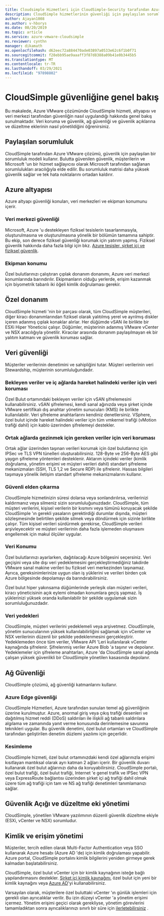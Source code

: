 ```yaml
---
title: Cloudsimple Hizmetleri için CloudSimple-Security tarafından Azure VMware çözümü
description: CloudSimple hizmetlerinin güvenliği için paylaşılan sorumluluk modellerini açıklar
author: Ajayan1008
ms.author: v-hborys
ms.date: 08/20/2019
ms.topic: article
ms.service: azure-vmware-cloudsimple
ms.reviewer: cynthn
manager: dikamath
ms.openlocfilehash: d62eec72a884470ade03897a0533e62c6f1b0f71
ms.sourcegitcommit: f28ebb95ae9aaaff3f87d8388a09b41e0b3445b5
ms.translationtype: MT
ms.contentlocale: tr-TR
ms.lasthandoff: 03/29/2021
ms.locfileid: "97898802"
---
```

# <a name="cloudsimple-security-overview"></a>CloudSimple güvenliğine genel bakış

Bu makalede, Azure VMware çözümünde CloudSimple hizmeti, altyapısı ve veri merkezi tarafından güvenliğin nasıl uygulandığı hakkında genel bakış sunulmaktadır. Veri koruma ve güvenlik, ağ güvenliği ve güvenlik açıklarına ve düzeltme eklerinin nasıl yönetildiğini öğrenirsiniz.

## <a name="shared-responsibility"></a>Paylaşılan sorumluluk

CloudSimple tarafından Azure VMware çözümü, güvenlik için paylaşılan bir sorumluluk modeli kullanır. Bulutta güvenilen güvenlik, müşterilerin ve Microsoft 'un bir hizmet sağlayıcısı olarak Microsoft tarafından sağlanan sorumlulukları aracılığıyla elde edilir. Bu sorumluluk matrisi daha yüksek güvenlik sağlar ve tek hata noktalarını ortadan kaldırır.

## <a name="azure-infrastructure"></a>Azure altyapısı

Azure altyapı güvenliği konuları, veri merkezleri ve ekipman konumunu içerir.

### <a name="datacenter-security"></a>Veri merkezi güvenliği

Microsoft, Azure 'u destekleyen fiziksel tesislerin tasarlanmasıyla, oluşturulmasına ve oluşturulmasına yönelik bir bölümün tamamına sahiptir. Bu ekip, son derece fiziksel güvenliği korumak için yatırım yapmış. Fiziksel güvenlik hakkında daha fazla bilgi için bkz. [Azure tesisler, şirket içi ve fiziksel güvenlik](../security/fundamentals/physical-security.md).

### <a name="equipment-location"></a>Ekipman konumu

Özel bulutlarınızı çalıştıran çıplak donanım donanımı, Azure veri merkezi konumlarında barındırılır.  Ekipmanların olduğu yerlerde, erişim kazanmak için biyometrik tabanlı iki öğeli kimlik doğrulaması gerekir.

## <a name="dedicated-hardware"></a>Özel donanım

CloudSimple hizmeti 'nin bir parçası olarak, tüm CloudSimple müşterileri, diğer kiracı donanımlarından fiziksel olarak yalıtılmış yerel ve ayrılmış diskler içeren adanmış çıplak konaklar alırlar. Her düğümde vSAN ile birlikte bir ESXi Hiper Yöneticisi çalışır. Düğümler, müşterinin adanmış VMware vCenter ve NSX aracılığıyla yönetilir. Kiracılar arasında donanım paylaşılmayan ek bir yalıtım katmanı ve güvenlik koruması sağlar.

## <a name="data-security"></a>Veri güvenliği

Müşteriler verilerinin denetimini ve sahipliğini tutar. Müşteri verilerinin veri Stewardship, müşterinin sorumluluğundadır.

### <a name="data-protection-for-data-at-rest-and-data-in-motion-within-internal-networks"></a>Bekleyen veriler ve iç ağlarda hareket halindeki veriler için veri koruması

Özel Bulut ortamındaki bekleyen veriler için vSAN şifrelemesini kullanabilirsiniz. vSAN şifrelemesi, kendi sanal ağınızda veya şirket içinde VMware sertifikalı dış anahtar yönetim sunucuları (KMS) ile birlikte kullanılabilir.  Veri şifreleme anahtarlarını kendiniz denetlersiniz. VSphere, özel bulut içinde hareket halindeki veriler için tüm vmkernel trafiği (vMotion trafiği dahil) için kablo üzerinden şifrelemeyi destekler.

### <a name="data-protection-for-data-that-is-required-to-move-through-public-networks"></a>Ortak ağlarda gezinmek için gereken veriler için veri koruması

Ortak ağlar üzerinden taşınan verileri korumak için özel bulutlarınız için IPSec ve TLS VPN tünelleri oluşturabilirsiniz. 128-Byte ve 256-Byte AES gibi yaygın şifreleme yöntemleri desteklenir. Aktarım içindeki veriler (kimlik doğrulama, yönetim erişimi ve müşteri verileri dahil) standart şifreleme mekanizmaları (SSH, TLS 1,2 ve Secure RDP) ile şifrelenir. Hassas bilgileri taşımaya yönelik iletişim standart şifreleme mekanizmalarını kullanır.

### <a name="secure-disposal"></a>Güvenli elden çıkarma

CloudSimple hizmetinizin süresi dolarsa veya sonlandırılırsa, verilerinizi kaldırmanız veya silmeniz sizin sorumluluğunuzdadır. CloudSimple, tüm müşteri verilerini, kişisel verilerin bir kısmını veya tümünü koruyacak şekilde CloudSimple 'ın gerekli yasaların gerektirdiği durumlar dışında, müşteri sözleşmesinde belirtilen şekilde silmek veya döndürmek için sizinle birlikte çalışır. Tüm kişisel verileri sürdürmek gerekirse, CloudSimple verileri arşivleyecektir ve müşteri verilerinin daha fazla işlemeden oluşmasını engellemek için makul ölçüler uygular.

### <a name="data-location"></a>Veri Konumu

Özel bulutlarınızı ayarlarken, dağıtılacağı Azure bölgesini seçersiniz. Veri geçişini veya site dışı veri yedeklemesini gerçekleştirmediğiniz takdirde VMware sanal makine verileri bu fiziksel veri merkezinden taşınamaz. Ayrıca, gereksinimlerinize uygun olan iş yüklerini ve verileri birden çok Azure bölgesinde depolamayı da barındırabilirsiniz.

Özel bulut hiper yakınsama düğümlerinde yerleşik olan müşteri verileri, kiracı yöneticisinin açık eylemi olmadan konumlara geçiş yapmaz. İş yüklerinizi yüksek oranda kullanılabilir bir şekilde uygulamak sizin sorumluluğunuzdadır.

### <a name="data-backups"></a>Veri yedekleri

CloudSimple, müşteri verilerini yedeklemeli veya arşivetmez. CloudSimple, yönetim sunucularının yüksek kullanılabilirliğini sağlamak için vCenter ve NSX verilerinin düzenli bir şekilde yedeklenmesini gerçekleştirir. Yedeklemeden önce tüm veriler, VMware API 'Leri kullanılarak vCenter kaynağında şifrelenir. Şifrelenmiş veriler Azure Blob 'a taşınır ve depolanır. Yedeklemeler için şifreleme anahtarları, Azure 'da CloudSimple sanal ağında çalışan yüksek güvenlikli bir CloudSimple yönetilen kasasında depolanır.

## <a name="network-security"></a>Ağ Güvenliği

CloudSimple çözümü, ağ güvenliği katmanlarını kullanır.

### <a name="azure-edge-security"></a>Azure Edge güvenliği

CloudSimple Hizmetleri, Azure tarafından sunulan temel ağ güvenliğinin üzerine kurulmuştur. Azure, anormal giriş veya çıkış trafiği desenleri ve dağıtılmış hizmet reddi (DDoS) saldırıları ile ilişkili ağ tabanlı saldırılara algılama ve zamanında yanıt verme konusunda derinlemesine savunma teknikleri uygular. Bu güvenlik denetimi, özel bulut ortamları ve CloudSimple tarafından geliştirilen denetim düzlemi yazılımı için geçerlidir.

### <a name="segmentation"></a>Kesimleme

CloudSimple hizmeti, özel bulut ortamınızdaki kendi özel ağlarınızla erişimi kısıtlayan mantıksal olarak ayrı katman 2 ağları içerir. Bir güvenlik duvarı kullanarak özel bulut ağlarınızı daha da koruyabilirsiniz. CloudSimple portalı, özel bulut trafiği, özel bulut trafiği, Internet 'e genel trafik ve IPSec VPN veya ExpressRoute bağlantısı üzerinden şirket içi ağ trafiği dahil olmak üzere tüm ağ trafiği için tam ve NS ağ trafiği denetimleri tanımlamanızı sağlar.

## <a name="vulnerability-and-patch-management"></a>Güvenlik Açığı ve düzeltme eki yönetimi

CloudSimple, yönetilen VMware yazılımının düzenli güvenlik düzeltme ekiyle (ESXi, vCenter ve NSX) sorumludur.

## <a name="identity-and-access-management"></a>Kimlik ve erişim yönetimi

Müşteriler, tercih edilen olarak Multi-Factor Authentication veya SSO kullanarak Azure hesabı (Azure AD 'de) için kimlik doğrulaması yapabilir. Azure portal, CloudSimple portalını kimlik bilgilerini yeniden girmeye gerek kalmadan başlatabilirsiniz.

CloudSimple, özel bulut vCenter için bir kimlik kaynağının isteğe bağlı yapılandırmasını destekler. [Şirket içi kimlik kaynağını](set-vcenter-identity.md), özel bulut için yeni bir kimlik kaynağını veya [Azure AD](azure-ad.md)'yi kullanabilirsiniz.

Varsayılan olarak, müşterilere özel buluttaki vCenter 'ın günlük işlemleri için gerekli olan ayrıcalıklar verilir. Bu izin düzeyi vCenter 'a yönetim erişimi içermez. Yönetim erişimi geçici olarak gerekliyse, yönetim görevlerini tamamladıktan sonra ayrıcalıklarınızı sınırlı bir süre için [ilerletebilirsiniz](escalate-private-cloud-privileges.md) .
